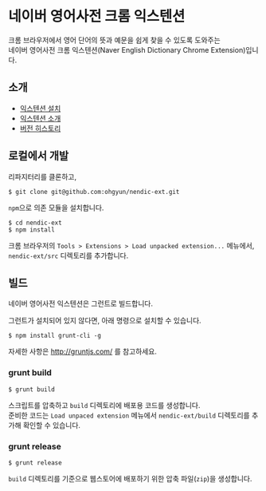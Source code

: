 네이버 영어사전 크롬 익스텐션
=============================

크롬 브라우저에서 영어 단어의 뜻과 예문을 쉽게 찾을 수 있도록 도와주는  
네이버 영어사전 크롬 익스텐션(Naver English Dictionary Chrome Extension)입니다.

## 소개
- [익스텐션 설치](http://chrome.google.com/webstore/detail/jfibpeiddefellcfgnijpcpddoimbdij)
- [익스텐션 소개](https://github.com/ohgyun/nendic-ext/wiki/%EB%84%A4%EC%9D%B4%EB%B2%84-%EC%98%81%EC%96%B4%EC%82%AC%EC%A0%84-%ED%81%AC%EB%A1%AC-%EC%9D%B5%EC%8A%A4%ED%85%90%EC%85%98)
- [버전 히스토리](https://github.com/ohgyun/nendic-ext/wiki/%EB%B2%84%EC%A0%84-%ED%9E%88%EC%8A%A4%ED%86%A0%EB%A6%AC)


## 로컬에서 개발
리파지터리를 클론하고,  
````
$ git clone git@github.com:ohgyun/nendic-ext.git
````

`npm`으로 의존 모듈을 설치합니다.  
````
$ cd nendic-ext
$ npm install
````
  
크롬 브라우저의 `Tools > Extensions > Load unpacked extension...` 메뉴에서,  
`nendic-ext/src` 디렉토리를 추가합니다.


## 빌드
네이버 영어사전 익스텐션은 그런트로 빌드합니다.  

그런트가 설치되어 있지 않다면, 아래 명령으로 설치할 수 있습니다.  
````
$ npm install grunt-cli -g
````

자세한 사항은 http://gruntjs.com/ 를 참고하세요.


### grunt build
`$ grunt build`  

스크립트를 압축하고 `build` 디렉토리에 배포용 코드를 생성합니다.  
준비한 코드는 `Load unpaced extension` 메뉴에서 `nendic-ext/build` 디렉토리를 추가해 확인할 수 있습니다.


### grunt release
`$ grunt release`  


`build` 디렉토리를 기준으로 웹스토어에 배포하기 위한 압축 파일(`zip`)을 생성합니다.




